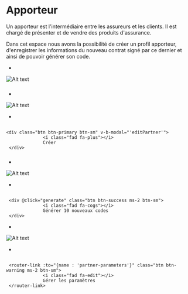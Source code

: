 # Apporteur

Un apporteur   est  l'intermédiaire entre les assureurs et les clients. Il est chargé de présenter et de vendre des produits d'assurance. 

Dans cet espace nous avons la possibilité de créer un profil apporteur, d'enregistrer les informations du nouveau contrat signé par ce dernier et ainsi de pouvoir générer son code.


*

![Alt text](/public/apporteurs.png)

###

*
![Alt text](/public/creer_apporteurs.png)

*

```template

<div class="btn btn-primary btn-sm" v-b-modal="'editPartner'">
              <i class="fad fa-plus"></i>
              Créer
 </div>

```
###

*

![Alt text](/public/generer_code_apporteurs.png)

*

```template

 <div @click="generate" class="btn btn-success ms-2 btn-sm">
              <i class="fad fa-cogs"></i>
              Générer 10 nouveaux codes
 </div>

```

*

![Alt text](/public/generer_parametre_apporteurs.png)

*

```template

 <router-link :to="{name : 'partner-parameters'}" class="btn btn-warning ms-2 btn-sm">
              <i class="fad fa-edit"></i>
              Gérer les paramètres
 </router-link>

```